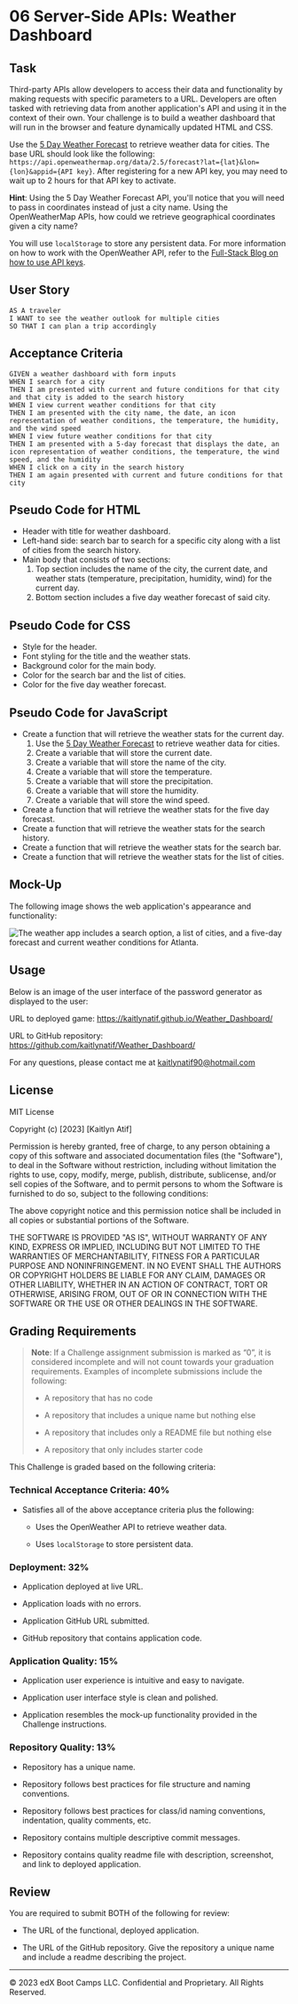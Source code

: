 # 06 Server-Side APIs: Weather Dashboard

## Task

Third-party APIs allow developers to access their data and functionality by making requests with specific parameters to a URL. Developers are often tasked with retrieving data from another application's API and using it in the context of their own. Your challenge is to build a weather dashboard that will run in the browser and feature dynamically updated HTML and CSS.

Use the [5 Day Weather Forecast](https://openweathermap.org/forecast5) to retrieve weather data for cities. The base URL should look like the following: `https://api.openweathermap.org/data/2.5/forecast?lat={lat}&lon={lon}&appid={API key}`. After registering for a new API key, you may need to wait up to 2 hours for that API key to activate.

**Hint**: Using the 5 Day Weather Forecast API, you'll notice that you will need to pass in coordinates instead of just a city name. Using the OpenWeatherMap APIs, how could we retrieve geographical coordinates given a city name?

You will use `localStorage` to store any persistent data. For more information on how to work with the OpenWeather API, refer to the [Full-Stack Blog on how to use API keys](https://coding-boot-camp.github.io/full-stack/apis/how-to-use-api-keys).

## User Story

```
AS A traveler
I WANT to see the weather outlook for multiple cities
SO THAT I can plan a trip accordingly
```

## Acceptance Criteria

```
GIVEN a weather dashboard with form inputs
WHEN I search for a city
THEN I am presented with current and future conditions for that city and that city is added to the search history
WHEN I view current weather conditions for that city
THEN I am presented with the city name, the date, an icon representation of weather conditions, the temperature, the humidity, and the wind speed
WHEN I view future weather conditions for that city
THEN I am presented with a 5-day forecast that displays the date, an icon representation of weather conditions, the temperature, the wind speed, and the humidity
WHEN I click on a city in the search history
THEN I am again presented with current and future conditions for that city
```

## Pseudo Code for HTML
* Header with title for weather dashboard.
* Left-hand side: search bar to search for a specific city along with a list of cities from the search history.
* Main body that consists of two sections:
    1) Top section includes the name of the city, the current date, and weather stats (temperature, precipitation, humidity, wind) for the current day.
    2) Bottom section includes a five day weather forecast of said city.

## Pseudo Code for CSS
* Style for the header.
* Font styling for the title and the weather stats.
* Background color for the main body.
* Color for the search bar and the list of cities.
* Color for the five day weather forecast.

## Pseudo Code for JavaScript
* Create a function that will retrieve the weather stats for the current day.
    1) Use the [5 Day Weather Forecast](https://openweathermap.org/forecast5) to retrieve weather data for cities.
    2) Create a variable that will store the current date.
    3) Create a variable that will store the name of the city.
    4) Create a variable that will store the temperature.
    5) Create a variable that will store the precipitation.
    6) Create a variable that will store the humidity.
    7) Create a variable that will store the wind speed.
* Create a function that will retrieve the weather stats for the five day forecast.
* Create a function that will retrieve the weather stats for the search history.
* Create a function that will retrieve the weather stats for the search bar.
* Create a function that will retrieve the weather stats for the list of cities.

## Mock-Up

The following image shows the web application's appearance and functionality:

![The weather app includes a search option, a list of cities, and a five-day forecast and current weather conditions for Atlanta.](./Assets/06-server-side-apis-homework-demo.png)

## Usage

Below is an image of the user interface of the password generator as displayed to the user:

URL to deployed game:
https://kaitlynatif.github.io/Weather_Dashboard/

URL to GitHub repository:
https://github.com/kaitlynatif/Weather_Dashboard/

For any questions, please contact me at kaitlynatif90@hotmail.com

## License

MIT License

Copyright (c) [2023] [Kaitlyn Atif]

Permission is hereby granted, free of charge, to any person obtaining a copy of this software and associated documentation files (the "Software"), to deal in the Software without restriction, including without limitation the rights to use, copy, modify, merge, publish, distribute, sublicense, and/or sell copies of the Software, and to permit persons to whom the Software is furnished to do so, subject to the following conditions:

The above copyright notice and this permission notice shall be included in all copies or substantial portions of the Software.

THE SOFTWARE IS PROVIDED "AS IS", WITHOUT WARRANTY OF ANY KIND, EXPRESS OR IMPLIED, INCLUDING BUT NOT LIMITED TO THE WARRANTIES OF MERCHANTABILITY, FITNESS FOR A PARTICULAR PURPOSE AND NONINFRINGEMENT. IN NO EVENT SHALL THE AUTHORS OR COPYRIGHT HOLDERS BE LIABLE FOR ANY CLAIM, DAMAGES OR OTHER LIABILITY, WHETHER IN AN ACTION OF CONTRACT, TORT OR OTHERWISE, ARISING FROM, OUT OF OR IN CONNECTION WITH THE SOFTWARE OR THE USE OR OTHER DEALINGS IN THE SOFTWARE.

## Grading Requirements

> **Note**: If a Challenge assignment submission is marked as “0”, it is considered incomplete and will not count towards your graduation requirements. Examples of incomplete submissions include the following:
>
> * A repository that has no code
>
> * A repository that includes a unique name but nothing else
>
> * A repository that includes only a README file but nothing else
>
> * A repository that only includes starter code

This Challenge is graded based on the following criteria: 

### Technical Acceptance Criteria: 40%

* Satisfies all of the above acceptance criteria plus the following:

    * Uses the OpenWeather API to retrieve weather data.

    * Uses `localStorage` to store persistent data.

### Deployment: 32%

* Application deployed at live URL.

* Application loads with no errors.

* Application GitHub URL submitted.

* GitHub repository that contains application code.

### Application Quality: 15%

* Application user experience is intuitive and easy to navigate.

* Application user interface style is clean and polished.

* Application resembles the mock-up functionality provided in the Challenge instructions.

### Repository Quality: 13%

* Repository has a unique name.

* Repository follows best practices for file structure and naming conventions.

* Repository follows best practices for class/id naming conventions, indentation, quality comments, etc.

* Repository contains multiple descriptive commit messages.

* Repository contains quality readme file with description, screenshot, and link to deployed application.

## Review

You are required to submit BOTH of the following for review:

* The URL of the functional, deployed application.

* The URL of the GitHub repository. Give the repository a unique name and include a readme describing the project.

- - -
© 2023 edX Boot Camps LLC. Confidential and Proprietary. All Rights Reserved.
